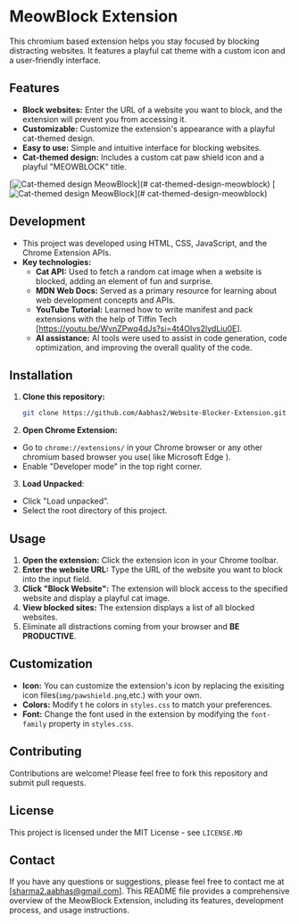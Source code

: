 # MeowBlock Extension

This chromium based extension helps you stay focused by blocking distracting websites. It features a playful cat theme with a custom icon and a user-friendly interface.

## Features

* **Block websites:** Enter the URL of a website you want to block, and the extension will prevent you from accessing it.
* **Customizable:** Customize the extension's appearance with a playful cat-themed design.
* **Easy to use:** Simple and intuitive interface for blocking websites.
* **Cat-themed design:** Includes a custom cat paw shield icon and a playful "MEOWBLOCK" title.

[![Cat-themed design MeowBlock](image2.png)](# cat-themed-design-meowblock)
[![Cat-themed design MeowBlock](image.png)](# cat-themed-design-meowblock)

## Development

* This project was developed using HTML, CSS, JavaScript, and the Chrome Extension APIs.
* **Key technologies:**
    - **Cat API:** Used to fetch a random cat image when a website is blocked, adding an element of fun and surprise. 
    - **MDN Web Docs:** Served as a primary resource for learning about web development concepts and APIs.
    - **YouTube Tutorial:** Learned how to write manifest and pack extensions with the help of Tiffin Tech [https://youtu.be/WvnZPwq4dJs?si=4t4Olvs2lydLiu0E].
    - **AI assistance:** AI tools were used to assist in code generation, code optimization, and improving the overall quality of the code.

## Installation

1. **Clone this repository:**
   ```bash
   git clone https://github.com/Aabhas2/Website-Blocker-Extension.git
   ```
2. **Open Chrome Extension:**
* Go to ```chrome://extensions/``` in your Chrome browser or any other chromium based browser you use( like  Microsoft Edge ).
* Enable "Developer mode" in the top right corner.
3. **Load Unpacked**:
* Click "Load unpacked".
* Select the root directory of this project.

## Usage
1. **Open the extension:** Click the extension icon in your Chrome toolbar.
2. **Enter the website URL:** Type the URL of the website you want to block into the input field.
3. **Click "Block Website":** The extension will block access to the specified website and display a playful cat image.
4. **View blocked sites:** The extension displays a list of all blocked websites.
5. Eliminate all distractions coming from your browser and **BE PRODUCTIVE**.
## Customization
* **Icon:** You can customize the extension's icon by replacing the exisiting icon files(```img/pawshield.png```,etc.) with your own.
* **Colors:** Modify t he colors in ```styles.css``` to match your preferences.
* **Font:** Change the font used in the extension by modifying the ```font-family``` property in ```styles.css```.
## Contributing
Contributions are welcome! Please feel free to fork this repository and submit pull requests.
## License
This project is licensed under the MIT License - see ```LICENSE.MD``` 
## Contact
If you have any questions or suggestions, please feel free to contact me at [sharma2.aabhas@gmail.com].
This README file provides a comprehensive overview of the MeowBlock Extension, including its features, development process, and usage instructions.
